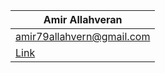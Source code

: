 | Amir Allahveran                           |
| ----------------------------------------- |
| amir79allahvern@gmail.com                 |
| [Link](https://github.com/AmirAllahvern)  |
